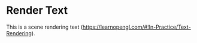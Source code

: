 # Render Text

This is a scene rendering text (https://learnopengl.com/#!In-Practice/Text-Rendering).